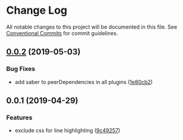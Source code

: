 # Change Log

All notable changes to this project will be documented in this file.
See [Conventional Commits](https://conventionalcommits.org) for commit guidelines.

## [0.0.2](https://github.com/egoist/saber/compare/saber-highlight-css@0.0.1...saber-highlight-css@0.0.2) (2019-05-03)

### Bug Fixes

- add saber to peerDependencies in all plugins ([1e80cb2](https://github.com/egoist/saber/commit/1e80cb2))

## 0.0.1 (2019-04-29)

### Features

- exclude css for line highlighting ([9c49257](https://github.com/egoist/saber/commit/9c49257))

